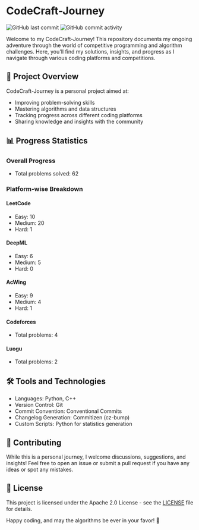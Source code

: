 # CodeCraft-Journey

![GitHub last commit](https://img.shields.io/github/last-commit/kyriekevin/CodeCraft-Journey)
![GitHub commit activity](https://img.shields.io/github/commit-activity/m/kyriekevin/CodeCraft-Journey)

Welcome to my CodeCraft-Journey! This repository documents my ongoing adventure through the world of competitive programming and algorithm challenges. Here, you'll find my solutions, insights, and progress as I navigate through various coding platforms and competitions.

## 🚀 Project Overview

CodeCraft-Journey is a personal project aimed at:
- Improving problem-solving skills
- Mastering algorithms and data structures
- Tracking progress across different coding platforms
- Sharing knowledge and insights with the community

## 📊 Progress Statistics

### Overall Progress
<!-- STATS:TOTAL_PROBLEMS -->
- Total problems solved: 62
<!-- STATS:TOTAL_PROBLEMS:END -->

### Platform-wise Breakdown

#### LeetCode
<!-- STATS:LEETCODE -->
- Easy: 10
- Medium: 20
- Hard: 1
<!-- STATS:LEETCODE:END -->

#### DeepML
<!-- STATS:DEEPML -->
- Easy: 6
- Medium: 5
- Hard: 0
<!-- STATS:DEEPML:END -->

#### AcWing
<!-- STATS:ACWING -->
- Easy: 9
- Medium: 4
- Hard: 1
<!-- STATS:ACWING:END -->

#### Codeforces
<!-- STATS:CODEFORCES -->
- Total problems: 4
<!-- STATS:CODEFORCES:END -->

#### Luogu
<!-- STATS:LUOGU -->
- Total problems: 2
<!-- STATS:LUOGU:END -->

## 🛠 Tools and Technologies

- Languages: Python, C++
- Version Control: Git
- Commit Convention: Conventional Commits
- Changelog Generation: Commitizen (cz-bump)
- Custom Scripts: Python for statistics generation

## 🤝 Contributing

While this is a personal journey, I welcome discussions, suggestions, and insights! Feel free to open an issue or submit a pull request if you have any ideas or spot any mistakes.

## 📜 License

This project is licensed under the Apache 2.0 License - see the [LICENSE](LICENSE) file for details.

Happy coding, and may the algorithms be ever in your favor! 🌟
